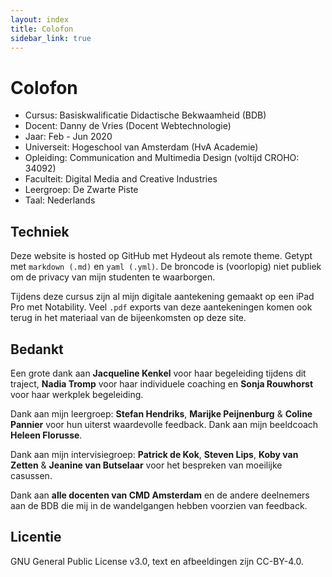 ```yaml
---
layout: index
title: Colofon
sidebar_link: true
---
```


# Colofon

- Cursus: Basiskwalificatie Didactische Bekwaamheid (BDB)
- Docent: Danny de Vries (Docent Webtechnologie)
- Jaar: Feb - Jun 2020
- Universeit: Hogeschool van Amsterdam (HvA Academie)
- Opleiding: Communication and Multimedia Design (voltijd CROHO: 34092)
- Faculteit: Digital Media and Creative Industries
- Leergroep: De Zwarte Piste
- Taal: Nederlands

## Techniek

Deze website is hosted op GitHub met Hydeout als remote theme. Getypt met `markdown (.md)` en `yaml (.yml)`. De broncode is (voorlopig) niet publiek om de privacy van mijn studenten te waarborgen.

Tijdens deze cursus zijn al mijn digitale aantekening gemaakt op een iPad Pro met Notability. Veel `.pdf` exports van deze aantekeningen komen ook terug in het materiaal van de bijeenkomsten op deze site.

## Bedankt

Een grote dank aan **Jacqueline Kenkel** voor haar begeleiding tijdens dit traject, **Nadia Tromp** voor haar individuele coaching en **Sonja Rouwhorst** voor haar werkplek begeleiding.

Dank aan mijn leergroep: **Stefan Hendriks**, **Marijke Peijnenburg** & **Coline Pannier**
voor hun uiterst waardevolle feedback. Dank aan mijn beeldcoach **Heleen Florusse**.

Dank aan mijn intervisiegroep: **Patrick de Kok**, **Steven Lips**, **Koby van Zetten** & **Jeanine van Butselaar** voor het bespreken van moeilijke casussen.

Dank aan **alle docenten van CMD Amsterdam** en de andere deelnemers aan de BDB die mij in de wandelgangen hebben voorzien van feedback.

## Licentie

GNU General Public License v3.0, text en afbeeldingen zijn CC-BY-4.0.

